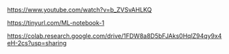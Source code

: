 https://www.youtube.com/watch?v=b_ZVSvAHLKQ

https://tinyurl.com/ML-notebook-1

https://colab.research.google.com/drive/1FDW8a8D5bFJAks0HqlZ94qy9x4eH-2cs?usp=sharing
